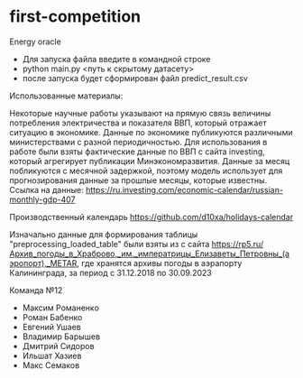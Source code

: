 # first-competition
Energy oracle

- Для запуска файла введите в командной строке
- python main.py <путь к скрытому датасету>
- после запуска будет сформирован файл predict_result.csv

Использованные материалы:

Некоторые научные работы указывают на прямую связь величины потребления электричества и показателя ВВП, который отражает ситуацию в экономике. Данные по экономике публикуются различными министерствами с разной периодичностью. Для использования в работе были взяты фактические данные по ВВП с сайта investing, который агрегирует публикации Минэкономразвития. Данные за месяц побликуются с месячной задержкой, поэтому модель использует для прогнозирования данные за прошлые месяцы, которые известны. Ссылка на данные: https://ru.investing.com/economic-calendar/russian-monthly-gdp-407

Производственный календарь 
https://github.com/d10xa/holidays-calendar

Изначально данные для формирования таблицы "preprocessing_loaded_table" были взяты из с сайта https://rp5.ru/Архив_погоды_в_Храброво,_им._императрицы_Елизаветы_Петровны_(аэропорт),_METAR, где хранятся архивы погоды в аэрапорту Калининграда, за период с 31.12.2018 по 30.09.2023


Команда №12 

* Максим Романенко 
* Роман Бабенко
* Евгений Ушаев 
* Владимир Барышев
* Дмитрий Сидоров
* Ильшат Хазиев 
* Макс Семаков


